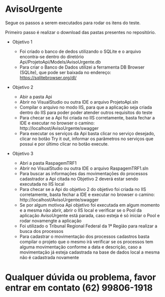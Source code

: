 # AvisoUrgente
Segue os passos a serem executados para rodar os itens do teste.

Primeiro passo é realizar o download das pastas presentes no repositório.

  * Objetivo 1
  
    - Foi criado o banco de dedos utilizando o SQLite e o arquivo encontra-se dentro do diretório Api/ProjetoApi/Models/AvisoUrgente.db
    - Para criar o Banco de Dados utilizei a ferramenta DB Browser (SQLite), que pode ser baixada no endereço: https://sqlitebrowser.org/dl/
  
  * Objetivo 2
  
    - Abir a pasta Api
    - Abrir no VisualStudio ou outra IDE o arquivo ProjetoApi.sln
    - Compilar o arquivo no modo IIS, para que a aplicação seja criada dentro do IIS para poder poder atender outros requisitos do teste
    - Para checar se a Api foi criada no IIS corretamente, basta fechar a IDE e executar no browser o camino: http://localhost/AvisoUrgente/swagger
    - Para executar os serviços da Api basta clicar no serviço desejado, clicar no botão Try it out, informar os parâmetros no serviços que possui e por último clicar no botão execute.
    
    
  * Objetivo 3
  
    - Abri a pasta RaspagemTRF1
    - Abrir no VisualStudio ou outra IDE o arquivo RaspagemTRF1.sln
    - Para buscar as informações das movimentações do processos cadastrador a Api citada no Objetivo 2 deverá estar sendo executada no IIS local
    - Para checar se a Api do objetivo 2 do objetivo foi criada no IIS corretamente, basta fechar a IDE e executar no browser o camino: http://localhost/AvisoUrgente/swagger
    - Se por algum motivoa Api objetivo foi executada em algum momento e a mesma não abrir, abrir o IIS local e verificar se o Pool da aplicação AvisoUrgente está parada, caso esteja é só iniciar o Pool e rodar novamengte a aplicação
    - Foi utilizado o Tribunal Regional Federal da 1ª Região para realizar a busca dos processos
    - Para cadastrar o movimentação dos processos cadastros basta compilar o projeto que o mesmo irá verificar se os processos tem alguma movimentação conforme a data e descrição, caso a movimentação já esteja cadastrada na base de dados local a mesma não é cadastrada novamente
    
# Qualquer dúvida ou problema, favor entrar em contato (62) 99806-1918
    


